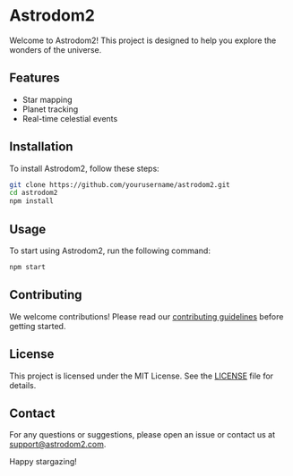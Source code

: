 # Astrodom2

Welcome to Astrodom2! This project is designed to help you explore the wonders of the universe.

## Features

- Star mapping
- Planet tracking
- Real-time celestial events

## Installation

To install Astrodom2, follow these steps:

```bash
git clone https://github.com/yourusername/astrodom2.git
cd astrodom2
npm install
```

## Usage

To start using Astrodom2, run the following command:

```bash
npm start
```

## Contributing

We welcome contributions! Please read our [contributing guidelines](CONTRIBUTING.md) before getting started.

## License

This project is licensed under the MIT License. See the [LICENSE](LICENSE) file for details.

## Contact

For any questions or suggestions, please open an issue or contact us at support@astrodom2.com.

Happy stargazing!